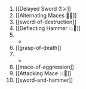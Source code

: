 1. [[Delayed Sword ⏰⚔️]]
2. [[Alternating Maces 🔄✊]]
3. [[sword-of-destruction]]
4. [[Deflecting Hammer 💥🔨]]
5. -
6. [[grasp-of-death]]
7. -
8. [[mace-of-aggression]]
9. [[Attacking Mace 💥👊]]
10. [[sword-and-hammer]]
